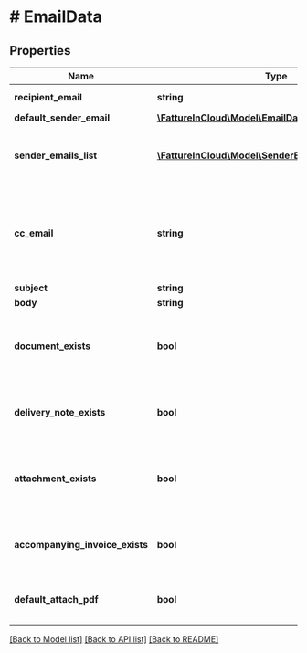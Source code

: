 # # EmailData

## Properties

Name | Type | Description | Notes
------------ | ------------- | ------------- | -------------
**recipient_email** | **string** | Recipient&#39;s email | [optional]
**default_sender_email** | [**\FattureInCloud\Model\EmailDataDefaultSenderEmail**](EmailDataDefaultSenderEmail.md) |  | [optional]
**sender_emails_list** | [**\FattureInCloud\Model\SenderEmail[]**](SenderEmail.md) | List of all emails from which the document can be sent | [optional]
**cc_email** | **string** | By default is the logged company email. This is the email address to which a copy will be sent. | [optional]
**subject** | **string** | Email subject | [optional]
**body** | **string** | Email body | [optional]
**document_exists** | **bool** | If the document is not a delivery note, this flag will be set to true | [optional]
**delivery_note_exists** | **bool** | If the document is a delivery note, this flag will be set to true | [optional]
**attachment_exists** | **bool** | If the document has one or more attachments, this flag will be set to true | [optional]
**accompanying_invoice_exists** | **bool** | If an accompanying invoice exists, this flag will be set to true | [optional]
**default_attach_pdf** | **bool** | If a pdf is attached, this flag will be set to true | [optional]

[[Back to Model list]](../../README.md#models) [[Back to API list]](../../README.md#endpoints) [[Back to README]](../../README.md)
